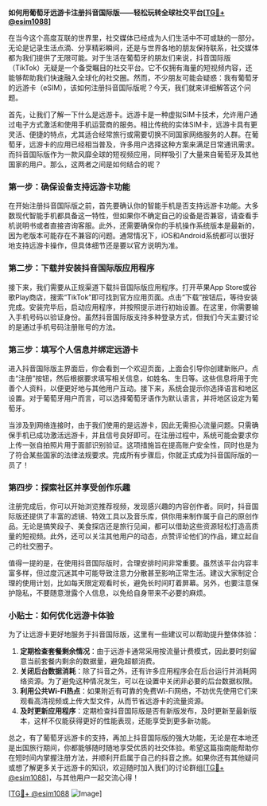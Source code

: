 **如何用葡萄牙远游卡注册抖音国际版——轻松玩转全球社交平台[[TG💪+ @esim1088](https://t.me/s/esim1088)]**

在当今这个高度互联的世界里，社交媒体已经成为人们生活中不可或缺的一部分。无论是记录生活点滴、分享精彩瞬间，还是与世界各地的朋友保持联系，社交媒体都为我们提供了无限可能。对于生活在葡萄牙的朋友们来说，抖音国际版（TikTok）无疑是一个备受瞩目的社交平台。它不仅拥有海量的短视频内容，还能够帮助我们快速融入全球化的社交圈。然而，不少朋友可能会疑惑：我有葡萄牙的远游卡（eSIM），该如何注册抖音国际版呢？今天，我们就来详细解答这个问题。

首先，让我们了解一下什么是远游卡。远游卡是一种虚拟SIM卡技术，允许用户通过电子方式激活和使用手机运营商的服务。相比传统的实体SIM卡，远游卡具有更灵活、便捷的特点，尤其适合经常旅行或需要切换不同国家网络服务的人群。在葡萄牙，远游卡的应用已经相当普及，许多用户选择这种方案来满足日常通讯需求。而抖音国际版作为一款风靡全球的短视频应用，同样吸引了大量来自葡萄牙及其他国家的用户。那么，这两者之间是如何结合的呢？

### 第一步：确保设备支持远游卡功能

在开始注册抖音国际版之前，首先要确认你的智能手机是否支持远游卡功能。大多数现代智能手机都具备这一特性，但如果你不确定自己的设备是否兼容，请查看手机说明书或者直接咨询客服。此外，还需要确保你的手机操作系统版本是最新的，因为老版本可能存在不兼容的问题。通常情况下，iOS和Android系统都可以很好地支持远游卡操作，但具体细节还是要以官方说明为准。

### 第二步：下载并安装抖音国际版应用程序

接下来，我们需要从正规渠道下载抖音国际版应用程序。打开苹果App Store或谷歌Play商店，搜索“TikTok”即可找到官方应用页面。点击“下载”按钮后，等待安装完成。安装完毕后，启动应用程序，并按照提示进行初始设置。在这里，你需要输入手机号码以验证身份。虽然抖音国际版支持多种登录方式，但我们今天主要讨论的是通过手机号码注册账号的方法。

### 第三步：填写个人信息并绑定远游卡

进入抖音国际版主界面后，你会看到一个欢迎页面，上面会引导你创建新账户。点击“注册”按钮，然后根据要求填写相关信息，如姓名、生日等。这些信息将用于完善个人资料，以便更好地与其他用户互动。接下来，系统会提示你选择语言和地区设置。对于葡萄牙用户而言，可以选择葡萄牙语作为默认语言，并将地区设定为葡萄牙。

当涉及到网络连接时，由于我们使用的是远游卡，因此无需担心流量问题。只需确保手机已成功激活远游卡，并且信号良好即可。在注册过程中，系统可能会要求你上传一张自拍照片用于面部识别验证。这项措施旨在提高账户安全性，同时也是为了符合某些国家的法律法规要求。完成所有步骤后，你就正式成为抖音国际版的一员了！

### 第四步：探索社区并享受创作乐趣

注册完成后，你可以开始浏览推荐视频，发现感兴趣的内容创作者。同时，抖音国际版还提供了丰富的滤镜、特效工具以及音乐库，供你用来制作属于自己的原创作品。无论是搞笑段子、美食探店还是旅行见闻，都可以借助这些资源轻松打造高质量的短视频。此外，还可以关注其他用户的动态，点赞评论他们的作品，建立起自己的社交圈子。

值得一提的是，在使用抖音国际版时，合理安排时间非常重要。虽然该平台内容丰富多样，但过度沉迷其中可能导致注意力分散甚至影响正常生活。建议大家制定合理的使用计划，比如每天限定观看时长，避免长时间盯着屏幕。另外，也要注意保护隐私，不要随意泄露个人信息，以免给自身带来不必要的麻烦。

### 小贴士：如何优化远游卡体验

为了让远游卡更好地服务于抖音国际版，这里有一些建议可以帮助提升整体体验：

1. **定期检查套餐剩余情况**：由于远游卡通常采用按流量计费模式，因此要时刻留意当前套餐内剩余的数据量，避免超额消费。
2. **关闭后台数据消耗**：除了抖音之外，还有许多应用程序会在后台运行并消耗网络资源。为了避免这种情况发生，可以在设置中关闭非必要的后台数据权限。
3. **利用公共Wi-Fi热点**：如果附近有可靠的免费Wi-Fi网络，不妨优先使用它们来观看高清视频或上传大型文件，从而节省远游卡的流量资源。
4. **及时更新应用程序**：定期检查抖音国际版是否有新版发布，及时更新至最新版本，这样不仅能获得更好的性能表现，还能享受到更多新功能。

总之，有了葡萄牙远游卡的支持，再加上抖音国际版的强大功能，无论是在本地还是出国旅行期间，你都能够随时随地享受优质的社交体验。希望这篇指南能帮助你在短时间内掌握注册方法，并顺利开启属于自己的抖音之旅。如果你还有其他疑问或想了解更多关于远游卡的知识，欢迎随时加入我们的讨论群组[[TG💪+ @esim1088](https://t.me/s/esim1088)]，与其他用户一起交流心得！

[[TG💪+ @esim1088](https://t.me/s/esim1088) ![Image](https://i.postimg.cc/4NQfJmqS/Snipaste-2025-05-13-00-14-12.png)]